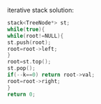 iterative stack solution:
```cpp
stack<TreeNode*> st;
while(true){
while(root!=NULL){
st.push(root);
root=root->left;
}
root=st.top();
st.pop();
if(--k==0) return root->val;
root=root->right;
}
return 0;
```